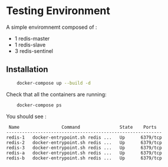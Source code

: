 # Testing Environment
A simple enviromnemt composed of :

- 1 redis-master
- 1 redis-slave
- 3 redis-sentinel

## Installation

```sh
    docker-compose up --build -d
```

Check that all the containers are running:

```sh
    docker-compose ps
```
You should see :

```
 Name                Command               State    Ports  
-----------------------------------------------------------
redis-1   docker-entrypoint.sh redis ...   Up      6379/tcp
redis-2   docker-entrypoint.sh redis ...   Up      6379/tcp
redis-3   docker-entrypoint.sh redis ...   Up      6379/tcp
redis-a   docker-entrypoint.sh redis ...   Up      6379/tcp
redis-b   docker-entrypoint.sh redis ...   Up      6379/tcp
```

